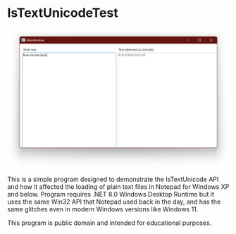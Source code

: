 # IsTextUnicodeTest

![Screenshot of IsTextUnicodeTest](https://github.com/dxgldotorg/IsTextUnicodeTest/blob/master/MainWindow.png?raw=true)

This is a simple program designed to demonstrate the IsTextUnicode API and how it affected the loading of plain text files in Notepad for Windows XP and below.
Program requires .NET 8.0 Windows Desktop Runtime but it uses the same Win32 API that Notepad used back in the day, and has the same glitches even in modern Windows versions like Windows 11.

This program is public domain and intended for educational purposes.
